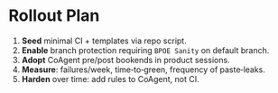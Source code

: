 # Rollout Plan

1. **Seed** minimal CI + templates via repo script.
2. **Enable** branch protection requiring `BPOE Sanity` on default branch.
3. **Adopt** CoAgent pre/post bookends in product sessions.
4. **Measure**: failures/week, time‑to‑green, frequency of paste‑leaks.
5. **Harden** over time: add rules to CoAgent, not CI.
